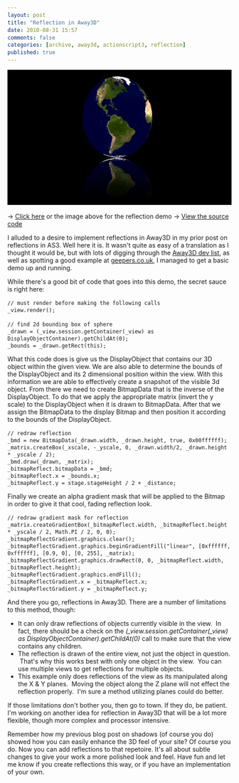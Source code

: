 ```yaml
---
layout: post
title: "Reflection in Away3D"
date: 2010-08-31 15:57
comments: false
categories: [archive, away3d, actionscript3, reflection]
published: true
---
```


<p style="text-align: center;"><a href="/demos/reflect_away3d/reflect_away3d.html" class="fancybox.iframe"><img title="reflect_away3d" src="/images/reflect3.jpg" alt="" width="584" height="304" /></a></p>

→ <a class="fancybox.iframe" href="/demos/reflect_away3d/reflect_away3d.html">Click here</a> or the image above for the reflection demo
→ <a href="/demos/reflect_away3d/srcview/index.html">View the source code</a>

I alluded to a desire to implement reflections in Away3D in my prior post on reflections in AS3.  Well here it is.  It wasn't quite as easy of a translation as I thought it would be, but with lots of digging through the <a href="http://groups.google.com/group/away3d-dev/browse_thread/thread/4b520ebf4f7953d7/0052eb24c4178190" target="_blank">Away3D dev list</a>, as well as spotting a good example at <a href="http://www.geepers.co.uk/software/viewreflection.html" target="_blank">geepers.co.uk</a>, I managed to get a basic demo up and running.

While there's a good bit of code that goes into this demo, the secret sauce is right here:
``` as3
// must render before making the following calls
_view.render();

// find 2d bounding box of sphere
_drawn = (_view.session.getContainer(_view) as DisplayObjectContainer).getChildAt(0);
_bounds = _drawn.getRect(this);
```

What this code does is give us the DisplayObject that contains our 3D object within the given view.  We are also able to determine the bounds of the DisplayObject and its 2 dimensional position within the view.  With this information we are able to effectively create a snapshot of the visible 3d object.  From there we need to create BitmapData that is the inverse of the DisplayObject.  To do that we apply the appropriate matrix (invert the y scale) to the DisplayObject when it is drawn to BitmapData.  After that we assign the BitmapData to the display Bitmap and then position it according to the bounds of the DisplayObject.

``` as3
// redraw reflection
_bmd = new BitmapData(_drawn.width, _drawn.height, true, 0x00ffffff);
_matrix.createBox(_xscale, -_yscale, 0, _drawn.width/2, _drawn.height * _yscale / 2);
_bmd.draw(_drawn, _matrix);
_bitmapReflect.bitmapData = _bmd;
_bitmapReflect.x = _bounds.x;
_bitmapReflect.y = stage.stageHeight / 2 + _distance;
```

Finally we create an alpha gradient mask that will be applied to the Bitmap in order to give it that cool, fading reflection look.

``` as3
// redraw gradient mask for reflection
_matrix.createGradientBox(_bitmapReflect.width, _bitmapReflect.height * _yscale / 2, Math.PI / 2, 0, 0);
_bitmapReflectGradient.graphics.clear();
_bitmapReflectGradient.graphics.beginGradientFill("linear", [0xffffff, 0xffffff], [0.9, 0], [0, 255], _matrix);
_bitmapReflectGradient.graphics.drawRect(0, 0, _bitmapReflect.width, _bitmapReflect.height);
_bitmapReflectGradient.graphics.endFill();
_bitmapReflectGradient.x = _bitmapReflect.x;
_bitmapReflectGradient.y = _bitmapReflect.y;
```

And there you go, reflections in Away3D.  There are a number of limitations to this method, though:

<ul>
	<li>It can only draw reflections of objects currently visible in the view.  In fact, there should be a check on the
<em>(_view.session.getContainer(_view) as DisplayObjectContainer).getChildAt(0) </em>
call to make sure that the view contains any children.</li>
	<li>The reflection is drawn of the entire view, not just the object in question.  That's why this works best with only one object in the view.  You can use multiple views to get reflections for multiple objects.</li>
	<li>This example only does reflections of the view as its manipulated along the X &amp; Y planes.  Moving the object along the Z plane will not effect the reflection properly.  I'm sure a method utilizing planes could do better.</li>
</ul>

If those limitations don't bother you, then go to town.  If they do, be patient.  I'm working on another idea for reflection in Away3D that will be a lot more flexible, though more complex and processor intensive.

Remember how my previous blog post on shadows (of course you do) showed how you can easily enhance the 3D feel of your site?  Of course you do.  Now you can add reflections to that repetoire.  It's all about subtle changes to give your work a more polished look and feel.  Have fun and let me know if you create reflections this way, or if you have an implementation of your own.